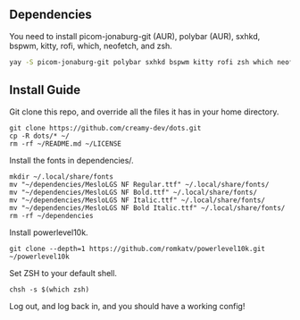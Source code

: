 ## Dependencies
You need to install picom-jonaburg-git (AUR), polybar (AUR), sxhkd, bspwm, kitty, rofi, which, neofetch, and zsh.
```bash
yay -S picom-jonaburg-git polybar sxhkd bspwm kitty rofi zsh which neofetch
```
## Install Guide
Git clone this repo, and override all the files it has in your home directory.
```
git clone https://github.com/creamy-dev/dots.git
cp -R dots/* ~/
rm -rf ~/README.md ~/LICENSE
```
Install the fonts in dependencies/.
```
mkdir ~/.local/share/fonts
mv "~/dependencies/MesloLGS NF Regular.ttf" ~/.local/share/fonts/
mv "~/dependencies/MesloLGS NF Bold.ttf" ~/.local/share/fonts/
mv "~/dependencies/MesloLGS NF Italic.ttf" ~/.local/share/fonts/
mv "~/dependencies/MesloLGS NF Bold Italic.ttf" ~/.local/share/fonts/
rm -rf ~/dependencies
```
Install powerlevel10k.
```
git clone --depth=1 https://github.com/romkatv/powerlevel10k.git ~/powerlevel10k
```
Set ZSH to your default shell.
```
chsh -s $(which zsh)
```
Log out, and log back in, and you should have a working config!
